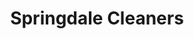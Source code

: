 ---
title: "Springdale Cleaners"
url: /portland/springdale-cleaners-southwest-capitol-highway/
shop: laundry
---